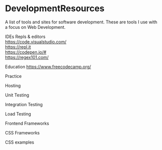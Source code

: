 # DevelopmentResources
A list of tools and sites for software development. These are tools I use with a focus on Web Development.

IDEs Repls & editors  
https://code.visualstudio.com/  
https://repl.it  
https://codepen.io/#  
https://regex101.com/  

Education
https://www.freecodecamp.org/  


Practice

Hosting

Unit Testing

Integration Testing

Load Testing

Frontend Frameworks

CSS Frameworks

CSS examples

